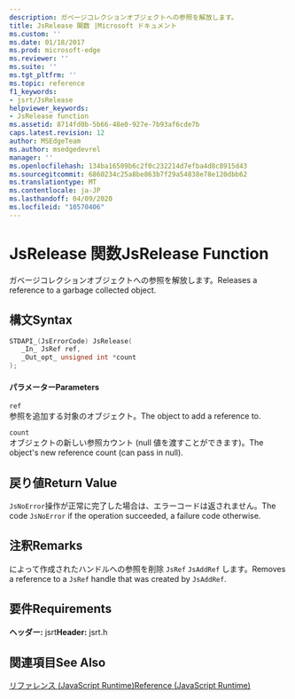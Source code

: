 ```yaml
---
description: ガベージコレクションオブジェクトへの参照を解放します。
title: JsRelease 関数 |Microsoft ドキュメント
ms.custom: ''
ms.date: 01/18/2017
ms.prod: microsoft-edge
ms.reviewer: ''
ms.suite: ''
ms.tgt_pltfrm: ''
ms.topic: reference
f1_keywords:
- jsrt/JsRelease
helpviewer_keywords:
- JsRelease function
ms.assetid: 8714fd0b-5b66-48e0-927e-7b93af6cde7b
caps.latest.revision: 12
author: MSEdgeTeam
ms.author: msedgedevrel
manager: ''
ms.openlocfilehash: 134ba16509b6c2f0c232214d7efba4d8c8915d43
ms.sourcegitcommit: 6860234c25a8be863b7f29a54838e78e120dbb62
ms.translationtype: MT
ms.contentlocale: ja-JP
ms.lasthandoff: 04/09/2020
ms.locfileid: "10570406"
---
```

# <span data-ttu-id="f486f-103">JsRelease 関数</span><span class="sxs-lookup"><span data-stu-id="f486f-103">JsRelease Function</span></span>
<span data-ttu-id="f486f-104">ガベージコレクションオブジェクトへの参照を解放します。</span><span class="sxs-lookup"><span data-stu-id="f486f-104">Releases a reference to a garbage collected object.</span></span>  
  
## <span data-ttu-id="f486f-105">構文</span><span class="sxs-lookup"><span data-stu-id="f486f-105">Syntax</span></span>  
  
```cpp  
STDAPI_(JsErrorCode) JsRelease(  
   _In_ JsRef ref,  
   _Out_opt_ unsigned int *count  
);  
```  
  
#### <span data-ttu-id="f486f-106">パラメーター</span><span class="sxs-lookup"><span data-stu-id="f486f-106">Parameters</span></span>  
 `ref`  
 <span data-ttu-id="f486f-107">参照を追加する対象のオブジェクト。</span><span class="sxs-lookup"><span data-stu-id="f486f-107">The object to add a reference to.</span></span>  
  
 `count`  
 <span data-ttu-id="f486f-108">オブジェクトの新しい参照カウント (null 値を渡すことができます)。</span><span class="sxs-lookup"><span data-stu-id="f486f-108">The object's new reference count (can pass in null).</span></span>  
  
## <span data-ttu-id="f486f-109">戻り値</span><span class="sxs-lookup"><span data-stu-id="f486f-109">Return Value</span></span>  
 <span data-ttu-id="f486f-110">`JsNoError`操作が正常に完了した場合は、エラーコードは返されません。</span><span class="sxs-lookup"><span data-stu-id="f486f-110">The code `JsNoError` if the operation succeeded, a failure code otherwise.</span></span>  
  
## <span data-ttu-id="f486f-111">注釈</span><span class="sxs-lookup"><span data-stu-id="f486f-111">Remarks</span></span>  
 <span data-ttu-id="f486f-112">によって作成されたハンドルへの参照を削除 `JsRef` `JsAddRef` します。</span><span class="sxs-lookup"><span data-stu-id="f486f-112">Removes a reference to a `JsRef` handle that was created by `JsAddRef`.</span></span>  
  
## <span data-ttu-id="f486f-113">要件</span><span class="sxs-lookup"><span data-stu-id="f486f-113">Requirements</span></span>  
 <span data-ttu-id="f486f-114">**ヘッダー:** jsrt</span><span class="sxs-lookup"><span data-stu-id="f486f-114">**Header:** jsrt.h</span></span>  
  
## <span data-ttu-id="f486f-115">関連項目</span><span class="sxs-lookup"><span data-stu-id="f486f-115">See Also</span></span>  
 [<span data-ttu-id="f486f-116">リファレンス (JavaScript Runtime)</span><span class="sxs-lookup"><span data-stu-id="f486f-116">Reference (JavaScript Runtime)</span></span>](../chakra-hosting/reference-javascript-runtime.md)